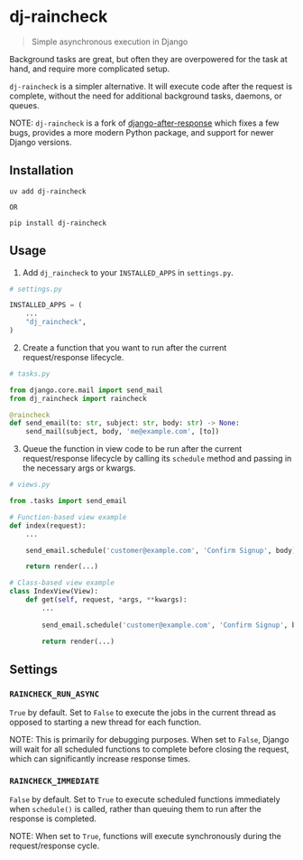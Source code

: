# dj-raincheck

> Simple asynchronous execution in Django

Background tasks are great, but often they are overpowered for the task at hand, and require more complicated setup.

`dj-raincheck` is a simpler alternative. It will execute code after the request is complete, without the need for additional background tasks, daemons, or queues.

NOTE: `dj-raincheck` is a fork of [django-after-response](https://github.com/defrex/django-after-response) which fixes a few bugs, provides a more modern Python package, and support for newer Django versions.

## Installation

```shell
uv add dj-raincheck

OR

pip install dj-raincheck
```

## Usage

1. Add `dj_raincheck` to your `INSTALLED_APPS` in `settings.py`.

```python
# settings.py

INSTALLED_APPS = (
    ...
    "dj_raincheck",
)
```

2. Create a function that you want to run after the current request/response lifecycle.

```python
# tasks.py

from django.core.mail import send_mail
from dj_raincheck import raincheck

@raincheck
def send_email(to: str, subject: str, body: str) -> None:
    send_mail(subject, body, 'me@example.com', [to])
```

3. Queue the function in view code to be run after the current request/response lifecycle by calling its `schedule` method and passing in the necessary args or kwargs.

```python
# views.py

from .tasks import send_email

# Function-based view example
def index(request):
    ...

    send_email.schedule('customer@example.com', 'Confirm Signup', body)

    return render(...)

# Class-based view example
class IndexView(View):
    def get(self, request, *args, **kwargs):
        ...
        
        send_email.schedule('customer@example.com', 'Confirm Signup', body)

        return render(...)
```

## Settings

### `RAINCHECK_RUN_ASYNC`

`True` by default. Set to `False` to execute the jobs in the current thread as opposed to starting a new thread for each function.

NOTE: This is primarily for debugging purposes. When set to `False`, Django will wait for all scheduled functions to complete before closing the request, which can significantly increase response times.

### `RAINCHECK_IMMEDIATE`

`False` by default. Set to `True` to execute scheduled functions immediately when `schedule()` is called, rather than queuing them to run after the response is completed.

NOTE: When set to `True`, functions will execute synchronously during the request/response cycle.
